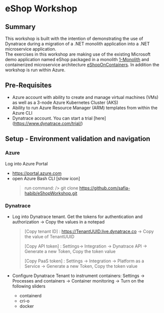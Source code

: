 # eShop Workshop

## Summary
This workshop is built with the intention of demonstrating the use of Dynatrace during a migration of a .NET monolith application into a .NET microservice application.  
The exercises in this workshop are making use of the existing Microsoft demo application named eShop packaged in a monolith [1-Monolith](1-Monolith/) and containerized microservice architecture [eShopOnContainers](3-Microservices).  In addition the workshop is run within Azure.  

## Pre-Requisites
- Azure account with ability to create and manage virtual machines (VMs) as well as a 3-node Azure Kubernetes Cluster (AKS)
- Ability to run Azure Resource Manager (ARM) templates from within the Azure CLI
- Dynatrace account. You can start a trial [here] (https://www.dynatrace.com/trial/)

## Setup - Environment validation and navigation
### Azure
Log into Azure Portal 
- https://portal.azure.com
- open Azure Bash CLI [show icon]
  > run command: /> git clone https://github.com/safia-habib/eShopWorkshop.git
### Dynatrace
- Log into Dynatrace tenant. Get the tokens for authentication and authorization -> Copy the values in a notepad
  > [Copy tenant ID] : https://TenantUUID.live.dynatrace.co -> Copy the value of TenantUUID
  >
  > [Copy API token] : Settings-> Integration -> Dynatrace API -> Generate a new Token, Copy the token value
  >
  > [Copy PaaS token] : Settings -> Integration -> Platform as a Service -> Generate a new Token, Copy the token value

- Configure Dynatrace Tenant to instrument containers: Settings -> Processes and containers -> Container monitoring -> Turn on the following sliders
  - containerd
  - cri-o
  - docker

